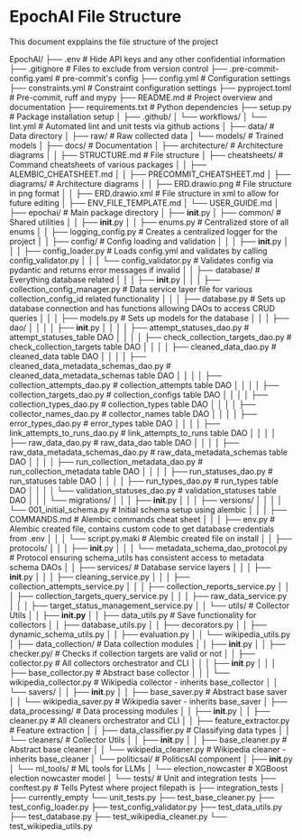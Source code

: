 # EpochAI File Structure
This document expplains the file structure of the project

EpochAI/
├── .env                                                    # Hide API keys and any other confidential information
├── .gitignore                                              # Files to exclude from version control
├── .pre-commit-config.yaml                                 # pre-commit's config
├── config.yml                                              # Configuration settings
├── constraints.yml                                         # Constraint configuration settings
├── pyproject.toml                                          # Pre-commit, ruff and mypy
├── README.md                                               # Project overview and documentation
├── requirements.txt                                        # Python dependencies
├── setup.py                                                # Package installation setup
│
├── .github/
│   └── workflows/
│       └── lint.yml                                        # Automated lint and unit tests via github actions
│
├── data/                                                   # Data directory
│   ├── raw/                                                # Raw collected data
│   └── models/                                             # Trained models
│
├── docs/                                                   # Documentation
│   ├── architecture/                                       # Architecture diagrams
│   │   ├── STRUCTURE.md                                    # File structure
│   ├── cheatsheets/                                        # Command cheatsheets of various packages
│   │   ├── ALEMBIC_CHEATSHEET.md
│   │   ├── PRECOMMIT_CHEATSHEET.md
│   ├── diagrams/                                           # Architecture diagrams
│   │   ├── ERD.drawio.png                                  # File structure in png format
│   │   ├── ERD.drawio.xml                                  # File structure in xml to allow for future editing
│   ├── ENV_FILE_TEMPLATE.md
│   └── USER_GUIDE.md
│
├── epochai/                                                # Main package directory
│   ├── __init__.py
│   ├── common/                                             # Shared utilities
│   │   ├── __init__.py
│   │   ├── enums.py                                        # Centralized store of all enums
│   │   ├── logging_config.py                               # Creates a centralized logger for the project
│   │   ├── config/                                         # Config loading and validation
│   │   │   ├── __init__.py
│   │   │   ├── config_loader.py                            # Loads config.yml and validates by calling config_validator.py
│   │   │   └── config_validator.py                         # Validates config via pydantic and returns error messages if invalid
│   │   ├── database/                                       # Everything database related
│   │   │   ├── __init__.py
│   │   │   ├── collection_config_manager.py                # Data service layer file for various collection_config_id related functionality
│   │   │   ├── database.py                                 # Sets up database connection and has functions allowing DAOs to access CRUD queries
│   │   │   ├── models.py                                   # Sets up models for the database
│   │   │   ├── dao/
│   │   │   │   ├── __init__.py
│   │   │   │   ├── attempt_statuses_dao.py                 # attempt_statuses_table DAO
│   │   │   │   ├── check_collection_targets_dao.py         # check_collection_targets table DAO
│   │   │   │   ├── cleaned_data_dao.py                     # cleaned_data table DAO
│   │   │   │   ├── cleaned_data_metadata_schemas_dao.py    # cleaned_data_metadata_schemas table DAO
│   │   │   │   ├── collection_attempts_dao.py              # collection_attempts table DAO
│   │   │   │   ├── collection_targets_dao.py               # collection_configs table DAO
│   │   │   │   ├── collection_types_dao.py                 # collection_types table DAO
│   │   │   │   ├── collector_names_dao.py                  # collector_names table DAO
│   │   │   │   ├── error_types_dao.py                      # error_types table DAO
│   │   │   │   ├── link_attempts_to_runs_dao.py            # link_attempts_to_runs table DAO
│   │   │   │   ├── raw_data_dao.py                         # raw_data_dao table DAO
│   │   │   │   ├── raw_data_metadata_schemas_dao.py        # raw_data_metadata_schemas table DAO
│   │   │   │   ├── run_collection_metadata_dao.py          # run_collection_metadata table DAO
│   │   │   │   ├── run_statuses_dao.py                     # run_statuses table DAO
│   │   │   │   ├── run_types_dao.py                        # run_types table DAO
│   │   │   │   └── validation_statuses_dao.py              # validation_statuses table DAO
│   │   │   └── migrations/
│   │   │       ├── __init__.py
│   │   │       ├── versions/
│   │   │       │   └── 001_initial_schema.py               # Initial schema setup using alembic
│   │   │       ├── COMMANDS.md                             # Alembic commands cheat sheet
│   │   │       ├── env.py                                  # Alembic created file, contains custom code to get database credentials from .env
│   │   │       └── script.py.maki                          # Alembic created file on install
│   │   ├── protocols/
│   │   │   ├── __init__.py
│   │   │   └── metadata_schema_dao_protocol.py             # Protocol ensuring schema_utils has consistent access to metadata schema DAOs
│   │   ├── services/                                       # Database service layers
│   │   │   ├── __init__.py
│   │   │   ├── cleaning_service.py
│   │   │   ├── collection_attempts_service.py
│   │   │   ├── collection_reports_service.py
│   │   │   ├── collection_targets_query_service.py
│   │   │   ├── raw_data_service.py
│   │   │   ├── target_status_management_service.py
│   │   └── utils/                                          # Collector Utils
│   │       ├── __init.py__
│   │       ├── data_utils.py                               # Save functionality for collectors
│   │       ├── database_utils.py
│   │       ├── decorators.py
│   │       ├── dynamic_schema_utils.py
│   │       ├── evaluation.py
│   │       └── wikipedia_utils.py
│   ├── data_collection/                                    # Data collection modules
│   │   ├── __init__.py
│   │   ├── checker.py/                                     # Checks if collection targets are valid or not
│   │   ├── collector.py                                    # All collectors orchestrator and CLI
│   │   │   ├── __init__.py
│   │   │   ├── base_collector.py                           # Abstract base collector
│   │   │   └── wikipedia_collector.py                      # Wikipedia collector - inherits base_collector
│   │   └── savers/
│   │       ├── __init__.py
│   │       ├── base_saver.py                               # Abstract base saver
│   │       └── wikipedia_saver.py                          # Wikipedia saver - inherits base_saver
│   ├── data_processing/                                    # Data processing modules
│   │   ├── __init__.py
│   │   ├── cleaner.py                                      # All cleaners orchestrator and CLI
│   │   ├── feature_extractor.py                            # Feature extraction
│   │   ├── data_classifier.py                              # Classifying data types
│   │   └── cleaners/                                       # Collector Utils
│   │       ├── __init__.py
│   │       ├── base_cleaner.py                             # Abstract base cleaner
│   │       └── wikipedia_cleaner.py                        # Wikipedia cleaner - inherits base_cleaner
│   └── politicsai/                                         # PoliticsAI component
│       ├── __init__.py
│       └── ml_tools/                                       # ML tools for LLMs
│           └── election_nowcaster                          # XGBoost election nowcaster model
│
└── tests/                                                  # Unit and integration tests
    ├── conftest.py                                         # Tells Pytest where project filepath is
    ├── integration_tests
    │   ├── currently_empty
    └── unit_tests.py
        ├── test_base_cleaner.py
        ├── test_config_loader.py
        ├── test_config_validator.py
        ├── test_data_utils.py
        ├── test_database.py
        ├── test_wikipedia_cleaner.py
        └── test_wikipedia_utils.py
